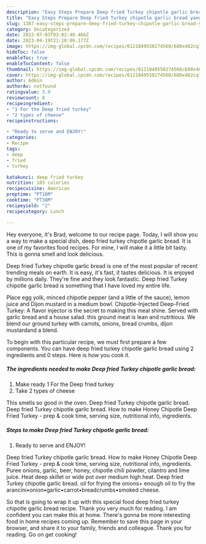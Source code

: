 ```yaml
---
description: "Easy Steps Prepare Deep fried Turkey chipotle garlic bread yang Very Delicious"
title: "Easy Steps Prepare Deep fried Turkey chipotle garlic bread yang Very Delicious"
slug: 1387-easy-steps-prepare-deep-fried-turkey-chipotle-garlic-bread-yang-very-delicious
category: Uncategorized
date: 2022-07-03T03:02:48.466Z
date: 2023-04-19T21:10:09.177Z
image: https://img-global.cpcdn.com/recipes/6121849550274560/680x482cq70/deep-fried-turkey-chipotle-garlic-bread-recipe-main-photo.jpg
hideToc: false
enableToc: true
enableTocContent: false
thumbnail: https://img-global.cpcdn.com/recipes/6121849550274560/680x482cq70/deep-fried-turkey-chipotle-garlic-bread-recipe-main-photo.jpg
cover: https://img-global.cpcdn.com/recipes/6121849550274560/680x482cq70/deep-fried-turkey-chipotle-garlic-bread-recipe-main-photo.jpg
author: Admin
authorAv: notfound
ratingvalue: 3.9
reviewcount: 8
recipeingredient:
- "1 For the Deep fried turkey"
- "2 types of cheese"
recipeinstructions:

- "Ready to serve and ENJOY!"
categories:
- Recipe
tags:
- deep
- fried
- turkey

katakunci: deep fried turkey 
nutrition: 103 calories
recipecuisine: American
preptime: "PT16M"
cooktime: "PT38M"
recipeyield: "2"
recipecategory: Lunch

---
```



Hey everyone, it's Brad, welcome to our recipe page. Today, I will show you a way to make a special dish, deep fried turkey chipotle garlic bread. It is one of my favorites food recipes. For mine, I will make it a little bit tasty. This is gonna smell and look delicious.

Deep fried Turkey chipotle garlic bread is one of the most popular of recent trending meals on earth. It is easy, it's fast, it tastes delicious. It is enjoyed by millions daily. They're fine and they look fantastic. Deep fried Turkey chipotle garlic bread is something that I have loved my entire life.

Place egg yolk, minced chipotle pepper (and a little of the sauce), lemon juice and Dijon mustard in a medium bowl. Chipotle-Injected Deep-Fried Turkey: A flavor injector is the secret to making this meal shine. Served with garlic bread and a house salad. this ground meat is lean and nutritious. We blend our ground turkey with carrots, onions, bread crumbs, dijon mustardand a blend.


To begin with this particular recipe, we must first prepare a few components. You can have deep fried turkey chipotle garlic bread using 2 ingredients and 0 steps. Here is how you cook it.

<!--inarticleads1-->

##### The ingredients needed to make Deep fried Turkey chipotle garlic bread:

1. Make ready 1 For the Deep fried turkey
1. Take 2 types of cheese


This smells so good in the oven. Deep fried Turkey chipotle garlic bread. Deep fried Turkey chipotle garlic bread. How to make Honey Chipotle Deep Fried Turkey - prep &amp; cook time, serving size, nutritional info, ingredients. 

<!--inarticleads2-->

##### Steps to make Deep fried Turkey chipotle garlic bread:


1. Ready to serve and ENJOY!

Deep fried Turkey chipotle garlic bread. How to make Honey Chipotle Deep Fried Turkey - prep &amp; cook time, serving size, nutritional info, ingredients. Puree onions, garlic, beer, honey, chipotle chili powder, cilantro and lime juice. Heat deep skillet or wide pot over medium high heat. Deep fried Turkey chipotle garlic bread. oil for frying the onions+ enough oil to fry the arancini•onion•garlic•carrot•breadcrumbs•smoked cheese. 

So that is going to wrap it up with this special food deep fried turkey chipotle garlic bread recipe. Thank you very much for reading. I am confident you can make this at home. There's gonna be more interesting food in home recipes coming up. Remember to save this page in your browser, and share it to your family, friends and colleague. Thank you for reading. Go on get cooking!
